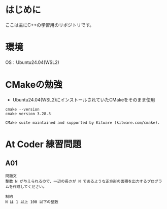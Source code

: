 # はじめに
ここは主にC++の学習用のリポジトリです。

# 環境
OS：Ubuntu24.04(WSL2)

# CMakeの勉強
* Ubuntu24.04(WSL2)にインストールされていたCMakeをそのまま使用
```
cmake --version
cmake version 3.28.3

CMake suite maintained and supported by Kitware (kitware.com/cmake).
```

# At Coder 練習問題
## A01
```
問題文
整数 N が与えられるので、一辺の長さが N であるような正方形の面積を出力するプログラムを作成してください。

制約
N は 1 以上 100 以下の整数
```
